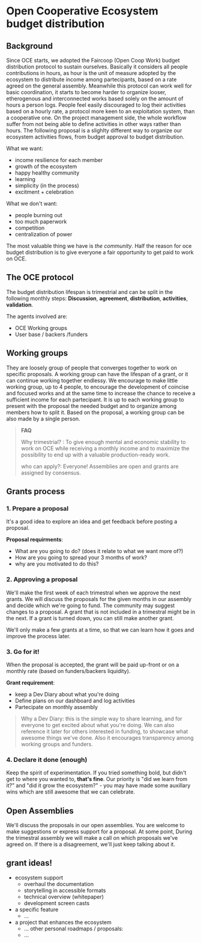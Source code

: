 # Open Cooperative Ecosystem budget distribution

## Background

Since OCE starts, we adopted the Faircoop (Open Coop Work) budget distribution protocol to sustain ourselves.
Basically it considers all people contributions in hours, as hour is the unit of measure adopted by the ecosystem to distribute income among partecipants, based on a rate agreed on the general assembly.
Meanwhile this protocol can work well for basic coordination, it starts to become harder to organize looser, etherogenous and interconnected works based solely on the amount of hours a person logs.
People feel easily discouraged to log their activities based on a hourly rate, a protocol more keen to an exploitation system, than a cooperative one. On the project management side, the whole workflow suffer from not being able to define activities in other ways rather than hours.
The following proposal is a slighlty different way to organize our ecosystem activities flows, from budget approval to budget distribution.

What we want:

- income resilience for each member
- growth of the ecosystem
- happy healthy community
- learning
- simplicity (in the process)
- excitment + celebration


What we don't want:

- people burning out
- too much paperwork
- competition
- centralization of power

The most valuable thing we have is _the community_. Half the reason for oce budget distribution is to give everyone
a fair opportunity to get paid to work on OCE.

## The OCE protocol
The budget distribution lifespan is trimestrial and can be split in the following monthly steps: **Discussion**, **agreement**, **distribution**, **activities**, **validation**.

The agents involved are: 

- OCE Working groups
- User base / backers /funders

## Working groups
They are loosely group of people that converges together to work on specific proposals. A working group can have the lifespan of a grant, or it can continue working together endlessy.
We encourage to make little working group, up to 4 people, to encourage the development of coincise and focused works and at the same time to increase the chance to receive a sufficient income for each partecipant.
It is up to each working group to present with the proposal the needed budget and to organize among members how to split it.
Based on the proposal, a working group can be also made by a single person.

> **FAQ** 
> 
> Why trimestrial? : 
> To give enough mental and economic stability to work on OCE while receiving a monthly income and to maximize the possibility to end up with a valuable production-ready work.
>
> who can apply?: Everyone! Assemblies are open and grants are assigned by consensus.

## Grants process 

### 1. Prepare a proposal
It's a good idea to explore an idea and get feedback before posting a proposal.

**Proposal requirments**: 
- What are you going to do? (does it relate to what we want more of?)
- How are you going to spread your 3 months of work? 
- why are you motivated to do this?

### 2. Approving a proposal
We'll make the first week of each trimestral when we approve the next grants.
We will discuss the proposals for the given months in our assembly and decide which we're going to fund. The community may suggest changes to a proposal. A grant that is not included in a trimestral might be in the next. If a grant is turned down, you can still make another grant.

We'll only make a few grants at a time, so that we can learn how it goes and improve the process later.

### 3. Go for it!
When the proposal is accepted, the grant will be paid up-front or on a monthly rate (based on funders/backers liquidity).

**Grant requirement**: 
- keep a Dev Diary about what you're doing
- Define plans on our dashboard and log activities
- Partecipate on monthly assembly

> Why a Dev Diary: this is the simple way to share learning, and for everyone to get excited about what you're doing. We can also reference it later for others interested in funding, to showcase what awesome things we've done. 
Also it encourages transparency among working groups and funders.


### 4. Declare it done (enough)
Keep the spirit of experimentation. If you tried something bold, but didn't get to where you wanted to, **that's fine**. Our priority is "did we learn from it?" and "did it grow the ecosystem?" - you may have made some auxillary wins which are still awesome that we can celebrate. 


## Open Assemblies

We'll discuss the proposals in our open assemblies. You are welcome to make suggestions or express support for a proposal. At some point, During the trimestral assembly we will make a call on which proposals we've agreed on.
If there is a disagreement, we'll just keep talking about it.

## grant ideas!

- ecosystem support
    - overhaul the documentation
    - storytelling in accessible formats
    - technical overview (whitepaper)
    - development screen casts
- a specific feature
    - ...  
- a project that enhances the ecosystem
    - ...
other personal roadmaps / proposals:
    - ...
